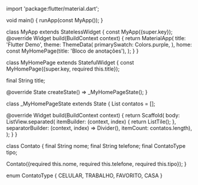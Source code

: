 import 'package:flutter/material.dart';

void main() {
  runApp(const MyApp());
}

class MyApp extends StatelessWidget {
  const MyApp({super.key});
  @override
  Widget build(BuildContext context) {
    return MaterialApp(
      title: 'Flutter Demo',
      theme: ThemeData(
        primarySwatch: Colors.purple,
      ),
      home: const MyHomePage(title: 'Bloco de anotações'),
    );
  }
}

class MyHomePage extends StatefulWidget {
  const MyHomePage({super.key, required this.title});

  final String title;

  @override
  State<MyHomePage> createState() => _MyHomePageState();
}

class _MyHomePageState extends State<MyHomePage> {
  List<Contato> contatos = [];

  @override
  Widget build(BuildContext context) {
    return Scaffold(
      body: ListView.separated(
          itemBuilder: (context, index) {
            return ListTile();
          },
          separatorBuilder: (context, index) => Divider(),
          itemCount: contatos.length),
    );
  }
}

class Contato {
  final String nome;
  final String telefone;
  final ContatoType tipo;

  Contato({required this.nome, required this.telefone, required this.tipo});
}

enum ContatoType { CELULAR, TRABALHO, FAVORITO, CASA }
